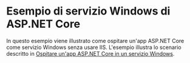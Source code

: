 # <a name="aspnet-core-windows-service-sample"></a>Esempio di servizio Windows di ASP.NET Core

In questo esempio viene illustrato come ospitare un'app ASP.NET Core come servizio Windows senza usare IIS. L'esempio illustra lo scenario descritto in [Ospitare un'app ASP.NET Core in un servizio Windows](https://docs.microsoft.com/aspnet/core/host-and-deploy/windows-service).
